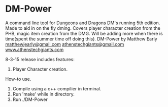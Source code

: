 # DM-Power
A command line tool for Dungeons and Dragons DM's running 5th edition. Made to aid in on the fly dming. Covers player character creation from the PHB, magic item creation from the DMG. Will be adding more when there is time(spent the summer time off doing this).
DM-Power by Matthew Early
matthewjearly@gmail.com
athenstechgiants@gmail.com
www.athenstechgiants.com

8-3-15 release includes features:

1. Player Character creation.


How-to use.

1. Compile using a c++ compilier in terminal. 
2. Run 'make' while in directory.
3. Run ./DM-Power

